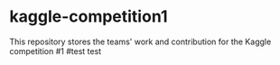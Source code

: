 # kaggle-competition1
This repository stores the teams' work and contribution for the Kaggle competition #1
#test test